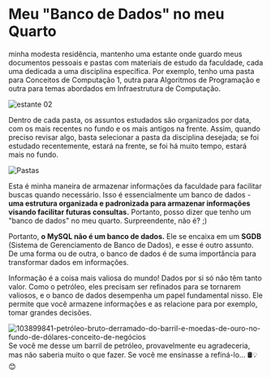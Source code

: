 # Meu "Banco de Dados" no meu Quarto

minha modesta residência, mantenho uma estante onde guardo meus documentos pessoais e pastas com materiais de estudo da faculdade, cada uma dedicada a uma disciplina específica. Por exemplo, tenho uma pasta para Conceitos de Computação 1, outra para Algoritmos de Programação e outra para temas abordados em Infraestrutura de Computação.

 ![estante 02](https://github.com/cleibsonsilva94/DiaryOfAnApprentice01/assets/156372072/5286aff5-0aef-42ac-b146-edfc81ad14fb)


Dentro de cada pasta, os assuntos estudados são organizados por data, com os mais recentes no fundo e os mais antigos na frente. Assim, quando preciso revisar algo, basta selecionar a pasta da disciplina desejada; se foi estudado recentemente, estará na frente, se foi há muito tempo, estará mais no fundo. 

![Pastas](https://github.com/cleibsonsilva94/DiaryOfAnApprentice01/assets/156372072/7e167399-4c16-47e0-bc54-617af9b350a3)

Esta é minha maneira de armazenar informações da faculdade para facilitar buscas quando necessário. Isso é essencialmente um banco de dados - **uma estrutura organizada e padronizada para armazenar informações visando facilitar futuras consultas.** Portanto, posso dizer que tenho um "banco de dados" no meu quarto. Surpreendente, não é? ;)

Portanto, **o MySQL não é um banco de dados.** Ele se encaixa em um **SGDB** (Sistema de Gerenciamento de Banco de Dados), e esse é outro assunto. De uma forma ou de outra, o banco de dados é de suma importância para transformar dados em informações.

Informação é a coisa mais valiosa do mundo! Dados por si só não têm tanto valor. Como o petróleo, eles precisam ser refinados para se tornarem valiosos, e o banco de dados desempenha um papel fundamental nisso. Ele permite que você armazene informações e as relacione para por exemplo, tomar grandes decisões.

![103899841-petróleo-bruto-derramado-do-barril-e-moedas-de-ouro-no-fundo-de-dólares-conceito-de-negócios](https://github.com/cleibsonsilva94/DiaryOfAnApprentice01/assets/156372072/7fd93851-c205-4309-b937-6121117702c3)
Se você me desse um barril de petróleo, provavelmente eu agradeceria, mas não saberia muito o que fazer. Se você me ensinasse a refiná-lo... 🛢️💡😊
